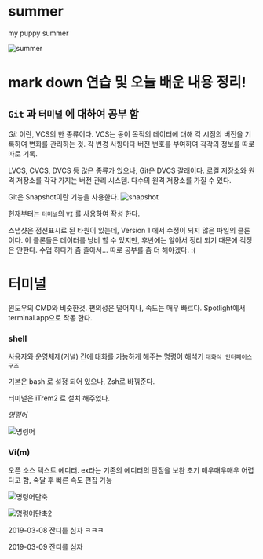 # summer
my puppy summer


![summer](https://user-images.githubusercontent.com/48010847/53946034-3ff2d980-4106-11e9-8c3f-1937d15edab8.jpg)

# mark down 연습 및 오늘 배운 내용 정리! 

## `Git` 과 `터미널` 에 대하여 공부 함

*Git* 이란, VCS의 한 종류이다. VCS는 동이 목적의 데이터에 대해 각 시점의 버전을 기록하여 변화를 관리하는 것.
각 변경 사항마다 버전 번호를 부여하여 각각의 정보를 따로 따로 기록. 

LVCS, CVCS, DVCS 등 많은 종류가 있으나, Git은 DVCS 갈래이다. 
로컬 저장소와 원격 저장소를 각각 가지는 버전 관리 시스템. 다수의 원격 저장소를 가질 수 있다.

Git은 Snapshot이란 기능을 사용한다. 
![snapshot](https://user-images.githubusercontent.com/48010847/53946942-23f03780-4108-11e9-9329-ccfdd012607f.jpeg)

현재부터는 `터미널`의 `VI` 를 사용하여 작성 한다. 

스냅샷은 점선표시로 된 타원이 있는데, Version 1 에서 수정이 되지 않은
파일의 클론이다. 이 클론들은 데이터를 낭비 할 수 있지만, 후반에는 
알아서 정리 되기 때문에 걱정은 안한다. 
수업 하다가 좀 졸아서... 따로 공부를 좀 더 해야겠다. :(

# 터미널 

윈도우의 CMD와 비슷한것. 
편의성은 떨어지나, 속도는 매우 빠르다.
Spotlight에서 terminal.app으로 작동 한다. 

### shell

사용자와 운영체제(커널) 간에 대화를 가능하게 해주는 명령어 해석기
`대화식 인터페이스 구조`

기본은 bash 로 설정 되어 있으나, Zsh로 바꿔준다. 

터미널은 iTrem2 로 설치 해주었다.

*명령어*

![명령어](https://user-images.githubusercontent.com/48010847/53949110-b98dc600-410c-11e9-991c-0f2fc4122f14.jpeg)


### Vi(m)

오픈 소스 텍스트 에디터. 
ex라는 기존의 에디터의 단점을 보완
초기 매우매우매우 어렵다고 함, 숙달 후 빠른 속도 편집 가능

![명령어단축](https://user-images.githubusercontent.com/48010847/53949401-52244600-410d-11e9-8651-efb3a65d2677.jpeg)

![명령어단축2](https://user-images.githubusercontent.com/48010847/53949601-b7783700-410d-11e9-8a65-91b0d22ab7b3.jpeg)

2019-03-08 잔디를 심자 ㅋㅋㅋ

2019-03-09 잔디를 심자 
